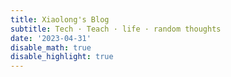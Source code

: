 ```yaml
---
title: Xiaolong's Blog
subtitle: Tech · Teach · life · random thoughts
date: '2023-04-31'
disable_math: true
disable_highlight: true
---
```

